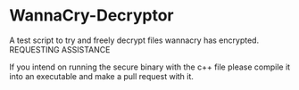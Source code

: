 # WannaCry-Decryptor
A test script to try and freely decrypt files wannacry has encrypted. REQUESTING ASSISTANCE


If you intend on running the secure binary with the c++ file please compile it into an executable and make a pull request with it. 
